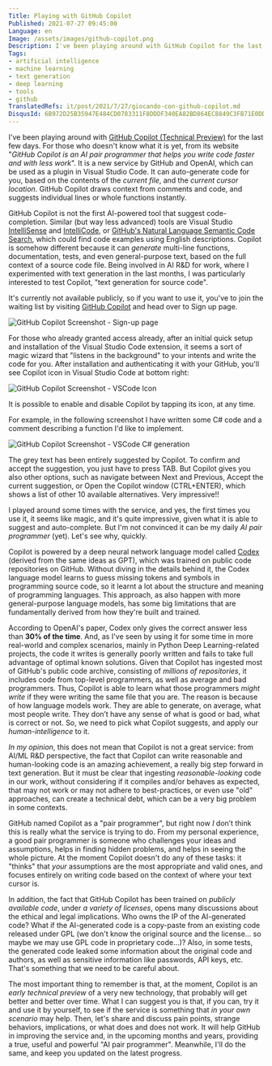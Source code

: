 ```yaml
---
Title: Playing with GitHub Copilot
Published: 2021-07-27 09:45:00
Language: en
Image: /assets/images/github-copilot.png
Description: I've been playing around with GitHub Copilot for the last few days. It is a new service by GitHub and OpenAI which can be used as a plugin in Visual Studio Code. It can auto-generate code for you, based on the contents of the current file and the current cursor location. These are my first impressions by using the new service.
Tags:
- artificial intelligence
- machine learning
- text generation
- deep learning
- tools
- github
TranslatedRefs: it/post/2021/7/27/giocando-con-github-copilot.md
DisqusId: 6B972D25B35947E484CD0783311F8DDDF340EA82BD864EC8849C3FB71E0DD86B
---
```

I've been playing around with <a href="https://copilot.github.com/" target="_blank">GitHub Copilot (Technical Preview)</a> for the last few days. For those who doesn't know what it is yet, from its website "*GitHub Copilot is an AI pair programmer that helps you write code faster and with less work*". It is a new service by GitHub and OpenAI, which can be used as a plugin in Visual Studio Code. It can auto-generate code for you, based on the contents of the *current file*, and the *current cursor location*. GitHub Copilot draws context from comments and code, and suggests individual lines or whole functions instantly.

GitHub Copilot is not the first AI-powered tool that suggest code-completion. Similar (but way less advanced) tools are Visual Studio <a href="https://code.visualstudio.com/docs/editor/intellisense" target="_blank">IntelliSense</a> and <a href="https://visualstudio.microsoft.com/services/intellicode/" target="_blank">IntelliCode</a>, or <a href="https://github.blog/2018-09-18-towards-natural-language-semantic-code-search/" target="_blank">GitHub's Natural Language Semantic Code Search</a>, which could find code examples using English descriptions. Copilot is somehow different because it can *generate* multi-line functions, documentation, tests, and even general-purpose text, based on the full context of a source code file. Being involved in AI R&D for work, where I experimented with text generation in the last months, I was particularly interested to test Copilot, "text generation for source code".

It's currently not available publicly, so if you want to use it, you've to join the waiting list by visiting <a href="https://copilot.github.com/" target="_blank">GitHub Copilot</a> and head over to Sign up page.

![GitHub Copilot Screenshot - Sign-up page](/assets/images/github-copilot-signup.png)

For those who already granted access already, after an initial quick setup and installation of the Visual Studio Code extension, it seems a sort of magic wizard that "listens in the background" to your intents and write the code for you. After installation and authenticating it with your GitHub, you'll see Copilot icon in Visual Studio Code at bottom right:

![GitHub Copilot Screenshot - VSCode Icon](/assets/images/github-copilot-icon.png)

It is possible to enable and disable Copilot by tapping its icon, at any time.

For example, in the following screenshot I have written some C# code and a comment describing a function I'd like to implement.

![GitHub Copilot Screenshot - VSCode C# generation](/assets/images/github-copilot-2.png)

The grey text has been entirely suggested by Copilot. To confirm and accept the suggestion, you just have to press TAB. But Copilot gives you also other options, such as navigate between Next and Previous, Accept the current suggestion, or Open the Copilot window (CTRL+ENTER), which shows a list of other 10 available alternatives. Very impressive!!

I played around some times with the service, and yes, the first times you use it, it seems like magic, and it's quite impressive, given what it is able to suggest and auto-complete. But I'm not convinced it can be my daily *AI pair programmer* (yet). Let's see why, quickly.

Copilot is powered by a deep neural network language model called <a href="https://arxiv.org/abs/2107.03374" target="_blank">Codex</a> (derived from the same ideas as GPT), which was trained on public code repositories on GitHub. Without diving in the details behind it, the Codex language model learns to guess missing tokens and symbols in programming source code, so it learnt a lot about the structure and meaning of programming languages. This approach, as also happen with more general-purpose language models, has some big limitations that are fundamentally derived from how they're built and trained.

According to OpenAI's paper, Codex only gives the correct answer less than **30% of the time**. And, as I've seen by using it for some time in more real-world and complex scenarios, mainly in Python Deep Learning-related projects, the code it writes is generally poorly written and fails to take full advantage of optimal known solutions. Given that Copilot has ingested most of GitHub's public code archive, consisting of *millions of repositories*, it includes code from top-level programmers, as well as average and bad programmers. Thus, Copilot is able to learn what those programmers *might write* if they were writing the same file that you are. The reason is because of how language models work. They are able to generate, on average, what most people write. They don’t have any sense of what is good or bad, what is correct or not. So, we need to pick what Copilot suggests, and apply our *human-intelligence* to it.

*In my opinion*, this does not mean that Copilot is not a great service: from AI/ML R&D perspective, the fact that Copilot can write reasonable and human-looking code is an amazing achievement, a really big step forward in text generation. But it must be clear that ingesting *reasonable-looking* code in our work, without considering if it compiles and/or behaves as expected, that may not work or may not adhere to best-practices, or even use "old" approaches, can create a technical debt, which can be a very big problem in some contexts.

GitHub named Copilot as a "pair programmer", but right now *I* don’t think this is really what the service is trying to do. From my personal experience, a good pair programmer is someone who challenges your ideas and assumptions, helps in finding hidden problems, and helps in seeing the whole picture. At the moment Copilot doesn't do any of these tasks: it "thinks" that *your* assumptions are the most appropriate and valid ones, and focuses entirely on writing code based on the context of where your text cursor is.

In addition, the fact that GitHub Copilot has been trained on *publicly available code*, under *a variety of licenses*, opens many discussions about the ethical and legal implications. Who owns the IP of the AI-generated code? What if the AI-generated code is a copy-paste from an existing code released under GPL (we don't know the original source and the license... so maybe we may use GPL code in proprietary code...)? Also, in some tests, the generated code leaked some information about the original code and authors, as well as sensitive information like passwords, API keys, etc. That's something that we need to be careful about.

The most important thing to remember is that, at the moment, Copilot is an *early technical preview* of a very new technology, that probably will get better and better over time. What I can suggest you is that, if you can, try it and use it by yourself, to see if the service is something that *in your own scenario* may help. Then, let's share and discuss pain points, strange behaviors, implications, or what does and does not work. It will help GitHub in improving the service and, in the upcoming months and years, providing a true, useful and powerful "AI pair programmer". Meanwhile, I'll do the same, and keep you updated on the latest progress.
